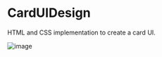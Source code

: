# CardUIDesign
HTML and CSS implementation to create a card UI.

![image](https://github.com/user-attachments/assets/a283a5db-4bb4-4e8f-9448-5317c9f25924)
